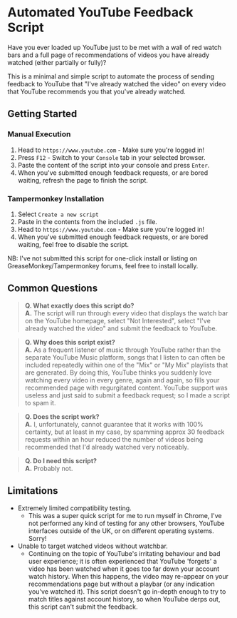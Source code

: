 # Automated YouTube Feedback Script
Have you ever loaded up YouTube just to be met with a wall of red watch bars and a full page of recommendations of videos you have already watched (either partially or fully)? 
   
This is a minimal and simple script to automate the process of sending feedback to YouTube that "I've already watched the video" on every video that YouTube recommends you that you've already watched.

## Getting Started
### Manual Execution
1. Head to `https://www.youtube.com` - Make sure you're logged in!
1. Press `F12` - Switch to your `Console` tab in your selected browser.
1. Paste the content of the script into your console and press `Enter`.
1. When you've submitted enough feedback requests, or are bored waiting, refresh the page to finish the script.

### Tampermonkey Installation
1. Select `Create a new script`
1. Paste in the contents from the included `.js` file.
1. Head to `https://www.youtube.com` - Make sure you're logged in!
1. When you've submitted enough feedback requests, or are bored waiting, feel free to disable the script.

NB: I've not submitted this script for one-click install or listing on GreaseMonkey/Tampermonkey forums, feel free to install locally.

## Common Questions
>**Q. What exactly does this script do?**   
>**A.** The script will run through every video that displays the watch bar on the YouTube homepage, select "Not Interested", select "I've already watched the video" and submit the feedback to YouTube.

>**Q. Why does this script exist?**   
>**A.** As a frequent listener of music through YouTube rather than the separate YouTube Music platform, songs that I listen to can often be included repeatedly within one of the "Mix" or "My Mix" playlists that are generated. By doing this, YouTube thinks you suddenly love watching every video in every genre, again and again, so fills your recommended page with regurgitated content. YouTube support was useless and just said to submit a feedback request; so I made a script to spam it.

>**Q. Does the script work?**   
>**A.** I, unfortunately, cannot guarantee that it works with 100% certainty, but at least in my case, by spamming approx 30 feedback requests within an hour reduced the number of videos being recommended that I'd already watched very noticeably.

>**Q. Do I need this script?**   
>**A.** Probably not.

## Limitations
- Extremely limited compatibility testing.
   - This was a super quick script for me to run myself in Chrome, I've not performed any kind of testing for any other browsers, YouTube interfaces outside of the UK, or on different operating systems. Sorry!
- Unable to target watched videos without watchbar.
   - Continuing on the topic of YouTube's irritating behaviour and bad user experience; it is often experienced that YouTube 'forgets' a video has been watched when it goes too far down your account watch history. When this happens, the video may re-appear on your recommendations page but without a playbar (or any indication you've watched it). This script doesn't go in-depth enough to try to match titles against account history, so when YouTube derps out, this script can't submit the feedback.
